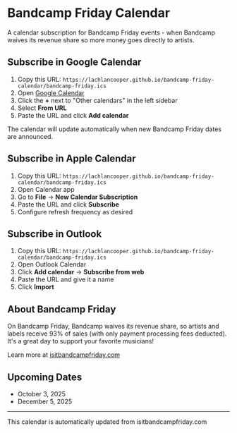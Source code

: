 # Bandcamp Friday Calendar

A calendar subscription for Bandcamp Friday events - when Bandcamp waives its revenue share so more money goes directly to artists.

## Subscribe in Google Calendar

1. Copy this URL: `https://lachlancooper.github.io/bandcamp-friday-calendar/bandcamp-friday.ics`
2. Open [Google Calendar](https://calendar.google.com)
3. Click the **+** next to "Other calendars" in the left sidebar
4. Select **From URL**
5. Paste the URL and click **Add calendar**

The calendar will update automatically when new Bandcamp Friday dates are announced.

## Subscribe in Apple Calendar

1. Copy this URL: `https://lachlancooper.github.io/bandcamp-friday-calendar/bandcamp-friday.ics`
2. Open Calendar app
3. Go to **File** → **New Calendar Subscription**
4. Paste the URL and click **Subscribe**
5. Configure refresh frequency as desired

## Subscribe in Outlook

1. Copy this URL: `https://lachlancooper.github.io/bandcamp-friday-calendar/bandcamp-friday.ics`
2. Open Outlook Calendar
3. Click **Add calendar** → **Subscribe from web**
4. Paste the URL and give it a name
5. Click **Import**

## About Bandcamp Friday

On Bandcamp Friday, Bandcamp waives its revenue share, so artists and labels receive 93% of sales (with only payment processing fees deducted). It's a great day to support your favorite musicians!

Learn more at [isitbandcampfriday.com](https://isitbandcampfriday.com/)

## Upcoming Dates

- October 3, 2025
- December 5, 2025

---

This calendar is automatically updated from isitbandcampfriday.com
